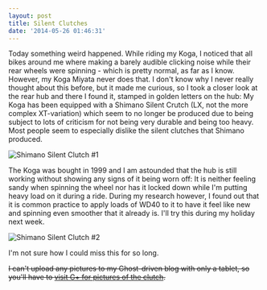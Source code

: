 ```yaml
---
layout: post
title: Silent Clutches
date: '2014-05-26 01:46:31'
---
```


Today something weird happened. While riding my Koga, I noticed that all bikes around me where making a barely audible clicking noise while their rear wheels were spinning - which is pretty normal, as far as I know. However, my Koga Miyata never does that. I don't know why I never really thought about this before, but it made me curious, so I took a closer look at the rear hub and there I found it, stamped in golden letters on the hub: My Koga has been equipped with a Shimano Silent Crutch (LX, not the more complex XT-variation) which seem to no longer be produced due to being subject to lots of criticism for not being very durable and being too heavy. Most people seem to especially dislike the silent clutches that Shimano produced. 

![Shimano Silent Clutch #1](/content/images/2014/May/IMG_20140526_030208.jpg)

The Koga was bought in 1999 and I am astounded that the hub is still working without showing any signs of it being worn off: It is neither feeling sandy when spinning the wheel nor has it locked down while I'm putting heavy load on it during a ride. During my research however, I found out that it is common practice to apply loads of WD40 to it to have it feel like new and spinning even smoother that it already is. I'll try this during my holiday next week.

![Shimano Silent Clutch #2](/content/images/2014/May/IMG_20140526_030223.jpg)

I'm not sure how I could miss this for so long.

~~I can't upload any pictures to my Ghost-driven blog with only a tablet, so you'll have to [visit G+ for pictures of the clutch](https://plus.google.com/photos/113480310323564215813/albums/6017545277877222033).~~ 